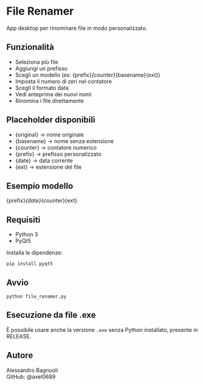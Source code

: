 File Renamer
============

App desktop per rinominare file in modo personalizzato.

Funzionalità
------------

- Seleziona più file
- Aggiungi un prefisso
- Scegli un modello (es: {prefix}_{counter}_{basename}{ext})
- Imposta il numero di zeri nel contatore
- Scegli il formato data
- Vedi anteprima dei nuovi nomi
- Rinomina i file direttamente

Placeholder disponibili
-----------------------

- {original} → nome originale
- {basename} → nome senza estensione
- {counter} → contatore numerico
- {prefix} → prefisso personalizzato
- {date} → data corrente
- {ext} → estensione del file

Esempio modello
---------------

{prefix}_{date}_{counter}{ext}

Requisiti
---------

- Python 3
- PyQt5

Installa le dipendenze:

    pip install pyqt5

Avvio
-----

    python file_renamer.py

Esecuzione da file .exe
-----------------------

È possibile usare anche la versione `.exe` senza Python installato, presente in RELEASE.

Autore
------

Alessandro Bagnuoli  
GitHub: @axel0689
